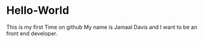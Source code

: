 # Hello-World
This is my first Time on github
My name is Jamaal Davis and I want to be an front end developer.
